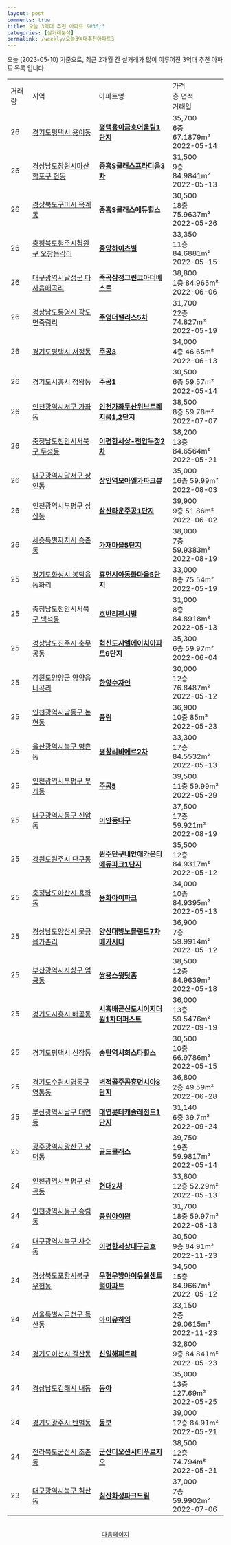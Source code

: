 ```yaml
---
layout: post
comments: true
title: 오늘 3억대 추천 아파트 &#35;3
categories: [실거래분석]
permalink: /weekly/오늘3억대추천아파트3
---
```


오늘 (2023-05-10) 기준으로, 최근 2개월 간 실거래가 많이 이루어진 3억대 추천 아파트 목록 입니다.

<table class="sortable">
  <tr>
    <td>거래량</td>
    <td>지역</td>
    <td>아파트명</td>
    <td>가격<br>층 면적<br>거래일</td>
  </tr>

  <tr class="item">
    <td>26</td>
    <td><a href="/apt/경기도평택시용이동">경기도평택시 용이동</a></td>
    <td style="font-weight: bold;"><a href="/apt/경기도평택시용이동평택용이금호어울림1단지">평택용이금호어울림1단지</a></td>
    <td>35,700<br>6층  67.1879m²<br>2022-05-14</td>
  </tr>

  <tr class="item">
    <td>26</td>
    <td><a href="/apt/경상남도창원시마산합포구현동">경상남도창원시마산합포구 현동</a></td>
    <td style="font-weight: bold;"><a href="/apt/경상남도창원시마산합포구현동중흥S클래스프라디움3차">중흥S클래스프라디움3차</a></td>
    <td>31,500<br>9층  84.9841m²<br>2022-05-13</td>
  </tr>

  <tr class="item">
    <td>26</td>
    <td><a href="/apt/경상북도구미시옥계동">경상북도구미시 옥계동</a></td>
    <td style="font-weight: bold;"><a href="/apt/경상북도구미시옥계동중흥S클래스에듀힐스">중흥S클래스에듀힐스</a></td>
    <td>30,500<br>18층  75.9637m²<br>2022-05-26</td>
  </tr>

  <tr class="item">
    <td>26</td>
    <td><a href="/apt/충청북도청주시청원구오창읍각리">충청북도청주시청원구 오창읍각리</a></td>
    <td style="font-weight: bold;"><a href="/apt/충청북도청주시청원구오창읍각리중앙하이츠빌">중앙하이츠빌</a></td>
    <td>33,350<br>11층  84.6881m²<br>2022-05-15</td>
  </tr>

  <tr class="item">
    <td>26</td>
    <td><a href="/apt/대구광역시달성군다사읍매곡리">대구광역시달성군 다사읍매곡리</a></td>
    <td style="font-weight: bold;"><a href="/apt/대구광역시달성군다사읍매곡리죽곡삼정그린코아더베스트">죽곡삼정그린코아더베스트</a></td>
    <td>38,800<br>1층  84.965m²<br>2022-06-06</td>
  </tr>

  <tr class="item">
    <td>26</td>
    <td><a href="/apt/경상남도통영시광도면죽림리">경상남도통영시 광도면죽림리</a></td>
    <td style="font-weight: bold;"><a href="/apt/경상남도통영시광도면죽림리주영더팰리스5차">주영더팰리스5차</a></td>
    <td>31,700<br>22층  74.827m²<br>2022-05-19</td>
  </tr>

  <tr class="item">
    <td>26</td>
    <td><a href="/apt/경기도평택시서정동">경기도평택시 서정동</a></td>
    <td style="font-weight: bold;"><a href="/apt/경기도평택시서정동주공3">주공3</a></td>
    <td>34,000<br>4층  46.65m²<br>2022-06-13</td>
  </tr>

  <tr class="item">
    <td>26</td>
    <td><a href="/apt/경기도시흥시정왕동">경기도시흥시 정왕동</a></td>
    <td style="font-weight: bold;"><a href="/apt/경기도시흥시정왕동주공1">주공1</a></td>
    <td>30,500<br>6층  59.57m²<br>2022-05-14</td>
  </tr>

  <tr class="item">
    <td>26</td>
    <td><a href="/apt/인천광역시서구가좌동">인천광역시서구 가좌동</a></td>
    <td style="font-weight: bold;"><a href="/apt/인천광역시서구가좌동인천가좌두산위브트레지움1,2단지">인천가좌두산위브트레지움1,2단지</a></td>
    <td>38,500<br>8층  59.78m²<br>2022-07-07</td>
  </tr>

  <tr class="item">
    <td>26</td>
    <td><a href="/apt/충청남도천안시서북구두정동">충청남도천안시서북구 두정동</a></td>
    <td style="font-weight: bold;"><a href="/apt/충청남도천안시서북구두정동이편한세상-천안두정2차">이편한세상-천안두정2차</a></td>
    <td>38,200<br>13층  84.6564m²<br>2022-05-21</td>
  </tr>

  <tr class="item">
    <td>26</td>
    <td><a href="/apt/대구광역시달서구상인동">대구광역시달서구 상인동</a></td>
    <td style="font-weight: bold;"><a href="/apt/대구광역시달서구상인동상인역모아엘가파크뷰">상인역모아엘가파크뷰</a></td>
    <td>35,000<br>16층  59.99m²<br>2022-08-03</td>
  </tr>

  <tr class="item">
    <td>26</td>
    <td><a href="/apt/인천광역시부평구삼산동">인천광역시부평구 삼산동</a></td>
    <td style="font-weight: bold;"><a href="/apt/인천광역시부평구삼산동삼산타운주공1단지">삼산타운주공1단지</a></td>
    <td>39,900<br>9층  51.86m²<br>2022-06-02</td>
  </tr>

  <tr class="item">
    <td>26</td>
    <td><a href="/apt/세종특별자치시종촌동">세종특별자치시 종촌동</a></td>
    <td style="font-weight: bold;"><a href="/apt/세종특별자치시종촌동가재마을5단지">가재마을5단지</a></td>
    <td>38,000<br>7층  59.9383m²<br>2022-08-19</td>
  </tr>

  <tr class="item">
    <td>25</td>
    <td><a href="/apt/경기도화성시봉담읍동화리">경기도화성시 봉담읍동화리</a></td>
    <td style="font-weight: bold;"><a href="/apt/경기도화성시봉담읍동화리휴먼시아동화마을5단지">휴먼시아동화마을5단지</a></td>
    <td>33,000<br>8층  75.54m²<br>2022-05-19</td>
  </tr>

  <tr class="item">
    <td>25</td>
    <td><a href="/apt/충청남도천안시서북구백석동">충청남도천안시서북구 백석동</a></td>
    <td style="font-weight: bold;"><a href="/apt/충청남도천안시서북구백석동호반리젠시빌">호반리젠시빌</a></td>
    <td>31,000<br>8층  84.8918m²<br>2022-05-13</td>
  </tr>

  <tr class="item">
    <td>25</td>
    <td><a href="/apt/경상남도진주시충무공동">경상남도진주시 충무공동</a></td>
    <td style="font-weight: bold;"><a href="/apt/경상남도진주시충무공동혁신도시엘에이치아파트9단지">혁신도시엘에이치아파트9단지</a></td>
    <td>35,300<br>6층  59.97m²<br>2022-06-04</td>
  </tr>

  <tr class="item">
    <td>25</td>
    <td><a href="/apt/강원도양양군양양읍내곡리">강원도양양군 양양읍내곡리</a></td>
    <td style="font-weight: bold;"><a href="/apt/강원도양양군양양읍내곡리한양수자인">한양수자인</a></td>
    <td>30,000<br>12층  76.8487m²<br>2022-05-12</td>
  </tr>

  <tr class="item">
    <td>25</td>
    <td><a href="/apt/인천광역시남동구논현동">인천광역시남동구 논현동</a></td>
    <td style="font-weight: bold;"><a href="/apt/인천광역시남동구논현동풍림">풍림</a></td>
    <td>36,900<br>10층  85m²<br>2022-05-23</td>
  </tr>

  <tr class="item">
    <td>25</td>
    <td><a href="/apt/울산광역시북구명촌동">울산광역시북구 명촌동</a></td>
    <td style="font-weight: bold;"><a href="/apt/울산광역시북구명촌동평창리비에르2차">평창리비에르2차</a></td>
    <td>33,300<br>17층  84.5532m²<br>2022-05-13</td>
  </tr>

  <tr class="item">
    <td>25</td>
    <td><a href="/apt/인천광역시부평구부개동">인천광역시부평구 부개동</a></td>
    <td style="font-weight: bold;"><a href="/apt/인천광역시부평구부개동주공5">주공5</a></td>
    <td>39,500<br>11층  59.99m²<br>2022-05-29</td>
  </tr>

  <tr class="item">
    <td>25</td>
    <td><a href="/apt/대구광역시동구신암동">대구광역시동구 신암동</a></td>
    <td style="font-weight: bold;"><a href="/apt/대구광역시동구신암동이안동대구">이안동대구</a></td>
    <td>37,500<br>17층  59.921m²<br>2022-08-19</td>
  </tr>

  <tr class="item">
    <td>25</td>
    <td><a href="/apt/강원도원주시단구동">강원도원주시 단구동</a></td>
    <td style="font-weight: bold;"><a href="/apt/강원도원주시단구동원주단구내안애카운티에듀파크1단지">원주단구내안애카운티에듀파크1단지</a></td>
    <td>35,500<br>12층  84.9317m²<br>2022-05-12</td>
  </tr>

  <tr class="item">
    <td>25</td>
    <td><a href="/apt/충청남도아산시용화동">충청남도아산시 용화동</a></td>
    <td style="font-weight: bold;"><a href="/apt/충청남도아산시용화동용화아이파크">용화아이파크</a></td>
    <td>34,000<br>10층  84.9395m²<br>2022-05-13</td>
  </tr>

  <tr class="item">
    <td>25</td>
    <td><a href="/apt/경상남도양산시물금읍가촌리">경상남도양산시 물금읍가촌리</a></td>
    <td style="font-weight: bold;"><a href="/apt/경상남도양산시물금읍가촌리양산대방노블랜드7차메가시티">양산대방노블랜드7차메가시티</a></td>
    <td>36,900<br>7층  59.9914m²<br>2022-05-12</td>
  </tr>

  <tr class="item">
    <td>25</td>
    <td><a href="/apt/부산광역시사상구엄궁동">부산광역시사상구 엄궁동</a></td>
    <td style="font-weight: bold;"><a href="/apt/부산광역시사상구엄궁동쌍용스윗닷홈">쌍용스윗닷홈</a></td>
    <td>38,500<br>12층  84.9639m²<br>2022-05-18</td>
  </tr>

  <tr class="item">
    <td>25</td>
    <td><a href="/apt/경기도시흥시배곧동">경기도시흥시 배곧동</a></td>
    <td style="font-weight: bold;"><a href="/apt/경기도시흥시배곧동시흥배곧신도시이지더원1차더퍼스트">시흥배곧신도시이지더원1차더퍼스트</a></td>
    <td>36,000<br>13층  59.5476m²<br>2022-09-19</td>
  </tr>

  <tr class="item">
    <td>25</td>
    <td><a href="/apt/경기도평택시신장동">경기도평택시 신장동</a></td>
    <td style="font-weight: bold;"><a href="/apt/경기도평택시신장동송탄역서희스타힐스">송탄역서희스타힐스</a></td>
    <td>30,500<br>10층  66.9786m²<br>2022-05-15</td>
  </tr>

  <tr class="item">
    <td>25</td>
    <td><a href="/apt/경기도수원시영통구영통동">경기도수원시영통구 영통동</a></td>
    <td style="font-weight: bold;"><a href="/apt/경기도수원시영통구영통동벽적골주공휴먼시아8단지">벽적골주공휴먼시아8단지</a></td>
    <td>36,800<br>2층  49.59m²<br>2022-06-28</td>
  </tr>

  <tr class="item">
    <td>25</td>
    <td><a href="/apt/부산광역시남구대연동">부산광역시남구 대연동</a></td>
    <td style="font-weight: bold;"><a href="/apt/부산광역시남구대연동대연롯데캐슬레전드1단지">대연롯데캐슬레전드1단지</a></td>
    <td>31,140<br>6층  39.7m²<br>2022-09-24</td>
  </tr>

  <tr class="item">
    <td>25</td>
    <td><a href="/apt/광주광역시광산구장덕동">광주광역시광산구 장덕동</a></td>
    <td style="font-weight: bold;"><a href="/apt/광주광역시광산구장덕동골드클래스">골드클래스</a></td>
    <td>39,750<br>19층  59.9817m²<br>2022-05-14</td>
  </tr>

  <tr class="item">
    <td>24</td>
    <td><a href="/apt/인천광역시부평구산곡동">인천광역시부평구 산곡동</a></td>
    <td style="font-weight: bold;"><a href="/apt/인천광역시부평구산곡동현대2차">현대2차</a></td>
    <td>33,800<br>12층  52.29m²<br>2022-05-13</td>
  </tr>

  <tr class="item">
    <td>24</td>
    <td><a href="/apt/인천광역시동구송림동">인천광역시동구 송림동</a></td>
    <td style="font-weight: bold;"><a href="/apt/인천광역시동구송림동풍림아이원">풍림아이원</a></td>
    <td>31,700<br>18층  59.97m²<br>2022-05-13</td>
  </tr>

  <tr class="item">
    <td>24</td>
    <td><a href="/apt/대구광역시북구사수동">대구광역시북구 사수동</a></td>
    <td style="font-weight: bold;"><a href="/apt/대구광역시북구사수동이편한세상대구금호">이편한세상대구금호</a></td>
    <td>30,500<br>9층  84.91m²<br>2022-11-23</td>
  </tr>

  <tr class="item">
    <td>24</td>
    <td><a href="/apt/경상북도포항시북구우현동">경상북도포항시북구 우현동</a></td>
    <td style="font-weight: bold;"><a href="/apt/경상북도포항시북구우현동우현우방아이유쉘센트럴아파트">우현우방아이유쉘센트럴아파트</a></td>
    <td>34,500<br>15층  84.9667m²<br>2022-05-12</td>
  </tr>

  <tr class="item">
    <td>24</td>
    <td><a href="/apt/서울특별시금천구독산동">서울특별시금천구 독산동</a></td>
    <td style="font-weight: bold;"><a href="/apt/서울특별시금천구독산동아이유하임">아이유하임</a></td>
    <td>33,150<br>2층  29.0615m²<br>2022-11-23</td>
  </tr>

  <tr class="item">
    <td>24</td>
    <td><a href="/apt/경기도이천시갈산동">경기도이천시 갈산동</a></td>
    <td style="font-weight: bold;"><a href="/apt/경기도이천시갈산동신일해피트리">신일해피트리</a></td>
    <td>32,800<br>9층  84.841m²<br>2022-05-23</td>
  </tr>

  <tr class="item">
    <td>24</td>
    <td><a href="/apt/경상남도김해시내동">경상남도김해시 내동</a></td>
    <td style="font-weight: bold;"><a href="/apt/경상남도김해시내동동아">동아</a></td>
    <td>35,000<br>13층  127.69m²<br>2022-05-25</td>
  </tr>

  <tr class="item">
    <td>24</td>
    <td><a href="/apt/경기도광주시탄벌동">경기도광주시 탄벌동</a></td>
    <td style="font-weight: bold;"><a href="/apt/경기도광주시탄벌동동보">동보</a></td>
    <td>39,000<br>12층  84.91m²<br>2022-05-21</td>
  </tr>

  <tr class="item">
    <td>24</td>
    <td><a href="/apt/전라북도군산시조촌동">전라북도군산시 조촌동</a></td>
    <td style="font-weight: bold;"><a href="/apt/전라북도군산시조촌동군산디오션시티푸르지오">군산디오션시티푸르지오</a></td>
    <td>38,500<br>12층  74.794m²<br>2022-05-21</td>
  </tr>

  <tr class="item">
    <td>23</td>
    <td><a href="/apt/대구광역시북구침산동">대구광역시북구 침산동</a></td>
    <td style="font-weight: bold;"><a href="/apt/대구광역시북구침산동침산화성파크드림">침산화성파크드림</a></td>
    <td>37,000<br>7층  59.9902m²<br>2022-07-06</td>
  </tr>

  <tr>
      <script async src="https://pagead2.googlesyndication.com/pagead/js/adsbygoogle.js?client=ca-pub-3485438051770037"
          crossorigin="anonymous"></script>
      <ins class="adsbygoogle"
          style="display:block"
          data-ad-format="fluid"
          data-ad-layout-key="-fb+5w+4e-db+86"
          data-ad-client="ca-pub-3485438051770037"
          data-ad-slot="1827090281"></ins>
      <script>
          (adsbygoogle = window.adsbygoogle || []).push({});
      </script>
  </tr>
    
</table>

<br>
<center><a href="/weekly/오늘3억대추천아파트">다음페이지</a></center>
<br><br>
